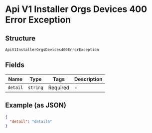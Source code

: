 
# Api V1 Installer Orgs Devices 400 Error Exception

## Structure

`ApiV1InstallerOrgsDevices400ErrorException`

## Fields

| Name | Type | Tags | Description |
|  --- | --- | --- | --- |
| `detail` | `string` | Required | - |

## Example (as JSON)

```json
{
  "detail": "detail6"
}
```

